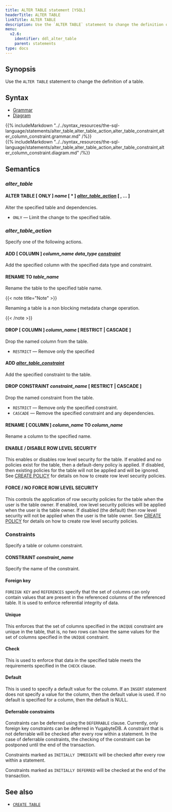 ```yaml
---
title: ALTER TABLE statement [YSQL]
headerTitle: ALTER TABLE
linkTitle: ALTER TABLE
description: Use the `ALTER TABLE` statement to change the definition of a table.
menu:
  v2.6:
    identifier: ddl_alter_table
    parent: statements
type: docs
---
```


## Synopsis

Use the `ALTER TABLE` statement to change the definition of a table.

## Syntax

<ul class="nav nav-tabs nav-tabs-yb">
  <li >
    <a href="#grammar" class="nav-link active" id="grammar-tab" data-toggle="tab" role="tab" aria-controls="grammar" aria-selected="true">
      <i class="fas fa-file-alt" aria-hidden="true"></i>
      Grammar
    </a>
  </li>
  <li>
    <a href="#diagram" class="nav-link" id="diagram-tab" data-toggle="tab" role="tab" aria-controls="diagram" aria-selected="false">
      <i class="fas fa-project-diagram" aria-hidden="true"></i>
      Diagram
    </a>
  </li>
</ul>

<div class="tab-content">
  <div id="grammar" class="tab-pane fade show active" role="tabpanel" aria-labelledby="grammar-tab">
    {{% includeMarkdown "../../syntax_resources/the-sql-language/statements/alter_table,alter_table_action,alter_table_constraint,alter_column_constraint.grammar.md" /%}}
  </div>
  <div id="diagram" class="tab-pane fade" role="tabpanel" aria-labelledby="diagram-tab">
    {{% includeMarkdown "../../syntax_resources/the-sql-language/statements/alter_table,alter_table_action,alter_table_constraint,alter_column_constraint.diagram.md" /%}}
  </div>
</div>

## Semantics

### *alter_table*

#### ALTER TABLE [ ONLY ] *name* [ * ] [*alter\_table\_action*](#alter_table_action) [ , ... ]

Alter the specified table and dependencies.

- `ONLY` — Limit the change to the specified table.

### *alter_table_action*

Specify one of the following actions.

#### ADD [ COLUMN ] *column_name* *data_type* [*constraint*](#constraints)

Add the specified column with the specified data type and constraint.

#### RENAME TO *table_name*

Rename the table to the specified table name.

{{< note title="Note" >}}

Renaming a table is a non blocking metadata change operation.

{{< /note >}}


#### DROP [ COLUMN ] *column_name* [ RESTRICT | CASCADE ]

Drop the named column from the table.

- `RESTRICT` — Remove only the specified

#### ADD [*alter_table_constraint*](#constraints)

Add the specified constraint to the table.

#### DROP CONSTRAINT *constraint_name* [ RESTRICT | CASCADE ]

Drop the named constraint from the table.

- `RESTRICT` — Remove only the specified constraint.
- `CASCADE` — Remove the specified constraint and any dependencies.

#### RENAME [ COLUMN ] *column_name* TO *column_name*

Rename a column to the specified name.

#### ENABLE / DISABLE ROW LEVEL SECURITY

This enables or disables row level security for the table.
If enabled and no policies exist for the table, then a default-deny policy is applied.
If disabled, then existing policies for the table will not be applied and will be ignored.
See [CREATE POLICY](../dcl_create_policy) for details on how to create row level security policies.

#### FORCE / NO FORCE ROW LEVEL SECURITY

This controls the application of row security policies for the table when the user is the table owner.
If enabled, row level security policies will be applied when the user is the table owner.
If disabled (the default) then row level security will not be applied when the user is the table owner.
See [CREATE POLICY](../dcl_create_policy) for details on how to create row level security policies.

### Constraints

Specify a table or column constraint.

#### CONSTRAINT *constraint_name*

Specify the name of the constraint.

#### Foreign key

`FOREIGN KEY` and `REFERENCES` specify that the set of columns can only contain values that are present in the referenced columns of the referenced table. It is used to enforce referential integrity of data.

#### Unique

This enforces that the set of columns specified in the `UNIQUE` constraint are unique in the table, that is, no two rows can have the same values for the set of columns specified in the `UNIQUE` constraint.

#### Check

This is used to enforce that data in the specified table meets the requirements specified in the `CHECK` clause.

#### Default

This is used to specify a default value for the column. If an `INSERT` statement does not specify a value for the column, then the default value is used. If no default is specified for a column, then the default is NULL.

#### Deferrable constraints

Constraints can be deferred using the `DEFERRABLE` clause. Currently, only foreign key constraints
can be deferred in YugabyteDB. A constraint that is not deferrable will be checked after every row
within a statement. In the case of deferrable constraints, the checking of the constraint can be postponed
until the end of the transaction.

Constraints marked as `INITIALLY IMMEDIATE` will be checked after every row within a statement.

Constraints marked as `INITIALLY DEFERRED` will be checked at the end of the transaction.

## See also

- [`CREATE TABLE`](../ddl_create_table)
